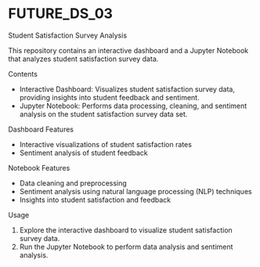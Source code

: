 # FUTURE_DS_03
Student Satisfaction Survey Analysis

This repository contains an interactive dashboard and a Jupyter Notebook that analyzes student satisfaction survey data.

Contents
- Interactive Dashboard: Visualizes student satisfaction survey data, providing insights into student feedback and sentiment.
- Jupyter Notebook: Performs data processing, cleaning, and sentiment analysis on the student satisfaction survey data set.

Dashboard Features
- Interactive visualizations of student satisfaction rates
- Sentiment analysis of student feedback

Notebook Features
- Data cleaning and preprocessing
- Sentiment analysis using natural language processing (NLP) techniques
- Insights into student satisfaction and feedback

Usage
1. Explore the interactive dashboard to visualize student satisfaction survey data.
2. Run the Jupyter Notebook to perform data analysis and sentiment analysis.
